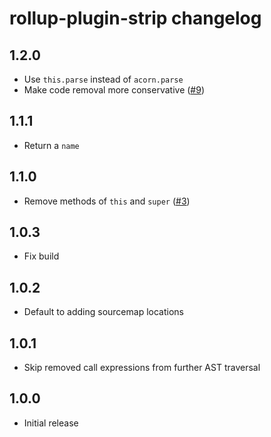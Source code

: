 # rollup-plugin-strip changelog

## 1.2.0

* Use `this.parse` instead of `acorn.parse`
* Make code removal more conservative ([#9](https://github.com/rollup/rollup-plugin-strip/pull/9))

## 1.1.1

* Return a `name`

## 1.1.0

* Remove methods of `this` and `super` ([#3](https://github.com/rollup/rollup-plugin-strip/issues/3))

## 1.0.3

* Fix build

## 1.0.2

* Default to adding sourcemap locations

## 1.0.1

* Skip removed call expressions from further AST traversal

## 1.0.0

* Initial release
